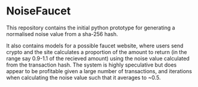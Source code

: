# NoiseFaucet

This repository contains the initial python prototype for generating a normalised noise value from a sha-256 hash.

It also contains models for a possible faucet website, where users send crypto and the site calculates a proportion of the amount to return (in the range say 0.9-1.1 of the recieved amount) using the noise value calculated from the transaction hash.
The system is highly speculative but does appear to be profitable given a large number of transactions, and iterations when calculating the noise value such that it averages to ~0.5.
